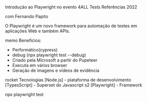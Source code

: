 Introdução ao Playwright no evento 4ALL Tests Referências 2022

com Fernando Papito

O Playwright é um novo framework para automação de testes em aplicações Web e também APIs. 

memo Benefícios:
+ Performático(cypress)
+ debug (npx playwright test --debug)
+ Criado pela Microsoft a partir do Pupeteer
+ Executa em vários browser
+ Geração de imagens e vídeos de evidência


rocket Tecnologias
[Node.js] - plataforma de desenvolvimento
[TypesScript] - Superset do Javascript s2
[Playwright] - Framework

npx playwright test